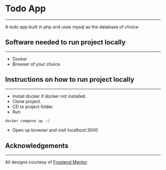 # Todo App
-----------
A todo app built in php and uses mysql as the database of choice


## Software needed to run project locally
-----------------------------------------
- Docker
- Browser of your choice

## Instructions on how to run project locally
---------------------------------------------
- Install docker if docker not installed.
- Clone project.
- CD to project folder.
- Run 
```bash 
docker compose up -d
```
- Open up browser and visit localhost:3000

## Acknowledgements
--------------------
All designs courtesy of [Frontend Mentor](https://www.frontendmentor.io)
